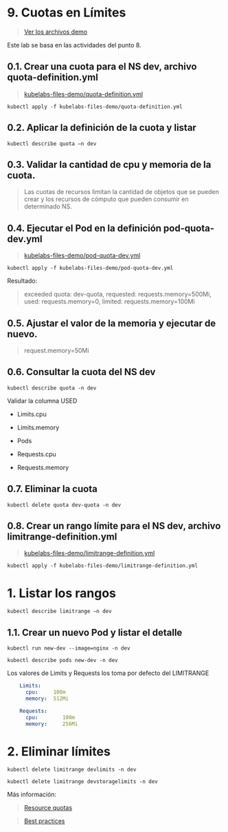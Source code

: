 # 9. Cuotas en Límites <!-- omit in TOC -->

> [Ver los archivos demo](./kubelabs-files-demo)

Este lab se basa en las actividades del punto 8.
## 0.1. Crear una cuota para el NS dev, archivo quota-definition.yml
> [kubelabs-files-demo/quota-definition.yml](./kubelabs-files-demo/quota-definition.yml)
```vim
kubectl apply -f kubelabs-files-demo/quota-definition.yml
```

## 0.2. Aplicar la definición de la cuota y listar
```vim
kubectl describe quota –n dev
```

## 0.3. Validar la cantidad de cpu y memoria de la cuota.

> Las cuotas de recursos limitan la cantidad de objetos que se pueden crear y los recursos de cómputo que pueden consumir en determinado NS.

## 0.4. Ejecutar el Pod en la definición pod-quota-dev.yml
> [kubelabs-files-demo/pod-quota-dev.yml](./kubelabs-files-demo/pod-quota-dev.yml)
```vim
kubectl apply -f kubelabs-files-demo/pod-quota-dev.yml
```
Resultado:

> exceeded quota: dev-quota, requested: requests.memory=500Mi, used: requests.memory=0, limited: requests.memory=100Mi

## 0.5. Ajustar el valor de la memoria y ejecutar de nuevo.
> request.memory=50Mi

## 0.6. Consultar la cuota del NS dev
```vim
kubectl describe quota -n dev
```

Validar la columna USED
- Limits.cpu

- Limits.memory

- Pods

- Requests.cpu

- Requests.memory

## 0.7. Eliminar la cuota
```vim
kubectl delete quota dev-quota -n dev
```

## 0.8. Crear un rango límite para el NS dev, archivo limitrange-definition.yml
> [kubelabs-files-demo/limitrange-definition.yml](./kubelabs-files-demo/limitrange-definition.yml)
```vim
kubectl apply -f kubelabs-files-demo/limitrange-definition.yml
```

# 1. Listar los rangos
```vim
kubectl describe limitrange –n dev
```

## 1.1. Crear un nuevo Pod y listar el detalle
```vim
kubectl run new-dev --image=nginx -n dev

kubectl describe pods new-dev -n dev
```
Los valores de Limits y Requests los toma por defecto del LIMITRANGE
```yaml
    Limits:
      cpu:     100m
      memory:  512Mi

    Requests:
      cpu:        100m
      memory:     256Mi
```

# 2. Eliminar límites
```vim
kubectl delete limitrange devlimits -n dev

kubectl delete limitrange devstoragelimits -n dev
```

Más información:

> [Resource quotas](https://kubernetes.io/docs/concepts/policy/resource-quotas/)

> [Best practices](https://cloud.google.com/blog/products/containers-kubernetes/kubernetes-best-practices-resource-requests-and-limits)

